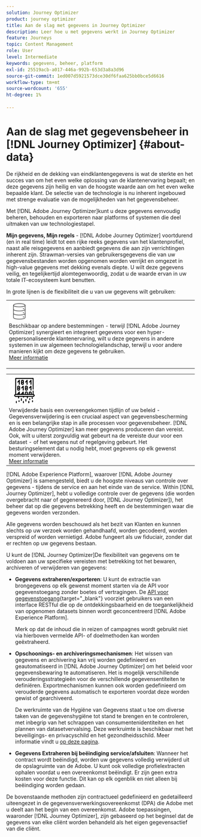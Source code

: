 ```yaml
---
solution: Journey Optimizer
product: journey optimizer
title: Aan de slag met gegevens in Journey Optimizer
description: Leer hoe u met gegevens werkt in Journey Optimizer
feature: Journeys
topic: Content Management
role: User
level: Intermediate
keywords: gegevens, beheer, platform
exl-id: 25519acb-a017-446a-992b-653d3a8a3d96
source-git-commit: 1ed007d5921573dce30df6faa625bb0bce5d6616
workflow-type: tm+mt
source-wordcount: '655'
ht-degree: 1%

---
```


# Aan de slag met gegevensbeheer in [!DNL Journey Optimizer] {#about-data}

De rijkheid en de dekking van eindklantengegevens is wat de sterkte en het succes van om het even welke oplossing van de klantenervaring bepaalt; en deze gegevens zijn heilig en van de hoogste waarde aan om het even welke bepaalde klant. De selectie van de technologie is nu inherent ingebouwd met strenge evaluatie van de mogelijkheden van het gegevensbeheer.

Met [!DNL Adobe Journey Optimizer]kunt u deze gegevens eenvoudig beheren, behouden en exporteren naar platforms of systemen die deel uitmaken van uw technologiestapel.

**Mijn gegevens, Mijn regels** - [!DNL Adobe Journey Optimizer] voortdurend (en in real time) leidt tot een rijke reeks gegevens van het klantenprofiel, naast alle reisgegevens en aanbiedt gegevens die aan zijn verrichtingen inherent zijn. Strawman-versies van gebruikersgegevens die van uw gegevensbestanden worden opgenomen worden verrijkt en omgezet in high-value gegevens met dekking evenals diepte. U wilt deze gegevens veilig, en tegelijkertijd alomtegenwoordig, zodat u de waarde ervan in uw totale IT-ecosysteem kunt benutten.

In grote lijnen is de flexibiliteit die u van uw gegevens wilt gebruiken:


<table style="table-layout:fixed">
<tr style="border: 0;">
  <td>
    <div><img alt="bestemmingen" src="assets/do-not-localize/dest.png" /> 
    <br>Beschikbaar op andere bestemmingen - terwijl [!DNL Adobe Journey Optimizer] synergieert en integreert gegevens voor een hyper-gepersonaliseerde klantenervaring, wilt u deze gegevens in andere systemen in uw algemeen technologielandschap, terwijl u voor andere manieren kijkt om deze gegevens te gebruiken.
    <div>
     <a href="../start/ajo-integrations.md">Meer informatie</a></div>
    </div>
    <br>
  </td>
</tr>
</table>

<!--td>
    <div><img alt="retention" src="assets/do-not-localize/retention.png" />  
    <br>Retained for a stipulated duration – Industry or regional regulations (such as GDPR or CCPA) or internal data governance policies stipulate how long or how short a duration, data needs to be maintained or archived in Adobe Experience Platform Data Lake. <a href="../privacy/get-started-privacy.md">Learn more</a></div>
  </td>
</tr>
<tr style="border: 0;"-->
<table style="table-layout:fixed">
<tr style="border: 0;">
  <td>
    <div><img alt="beleid" src="assets/do-not-localize/policy.png" /> 
    <br>Verwijderde basis een overeengekomen tijdlijn of uw beleid - Gegevensverwijdering is een cruciaal aspect van gegevensbescherming en is een belangrijke stap in alle processen voor gegevensbeheer. [!DNL Adobe Journey Optimizer] kan meer gegevens produceren dan vereist. Ook, wilt u uiterst zorgvuldig wat gebeurt na de vereiste duur voor een dataset - of het wegens nut of regelgeving gebeurt. Het besturingselement dat u nodig hebt, moet gegevens op elk gewenst moment verwijderen. 
    </div>
      <div>
     <a href="../privacy/data-hygiene.md">Meer informatie</a></div>
    </div>
  </td>
</tr>
</table>

[!DNL Adobe Experience Platform], waarover [!DNL Adobe Journey Optimizer] is samengesteld, biedt u de hoogste niveaus van controle over gegevens - tijdens de service en aan het einde van de service. Within [!DNL Journey Optimizer], hebt u volledige controle over de gegevens (die worden overgebracht naar of gegenereerd door, [!DNL Journey Optimizer]), het beheer dat op die gegevens betrekking heeft en de bestemmingen waar die gegevens worden verzonden.

Alle gegevens worden beschouwd als het bezit van Klanten en kunnen slechts op uw verzoek worden gehandhaafd, worden gecodeerd, worden verspreid of worden vernietigd. Adobe fungeert als uw fiduciair, zonder dat er rechten op uw gegevens bestaan.

U kunt de [!DNL Journey Optimizer]De flexibiliteit van gegevens om te voldoen aan uw specifieke vereisten met betrekking tot het bewaren, archiveren of verwijderen van gegevens:

* **Gegevens extraheren/exporteren**: U kunt de extractie van brongegevens op elk gewenst moment starten via de API voor gegevenstoegang zonder boetes of vertragingen. De [API voor gegevenstoegang](https://experienceleague.adobe.com/docs/experience-platform/data-access/api.html){target="_blank"} voorziet gebruikers van een interface RESTful die op de ontdekkingsbaarheid en de toegankelijkheid van opgenomen datasets binnen wordt geconcentreerd [!DNL Adobe Experience Platform]. <!--In the future (on roadmap), you can use file-based destinations to export and migrate log data from Adobe Journey Optimizer. -->

  Merk op dat de inhoud die in reizen of campagnes wordt gebruikt niet via hierboven vermelde API- of doelmethoden kan worden geëxtraheerd.

<!--
* **Profile Service Data Retention**: For Behavioral and Time series data appended to any Profile, you may choose to use Journey Optimizer’s default setting of retaining this data for up to 91 days from the date of its addition to a Profile, or until an alternative time-period selected by the you. The time that Adobe keeps this data varies from contract to contract, and is outlined in an organization’s data retention policy.

  Learn more about Experience Event expirations in [Adobe Experience Platform documentation](https://experienceleague.adobe.com/docs/experience-platform/profile/event-expirations.html){target="_blank"}.
-->

* **Opschoonings- en archiveringsmechanismen**: Het wissen van gegevens en archivering kan vrij worden gedefinieerd en geautomatiseerd in [!DNL Adobe Journey Optimizer] om het beleid voor gegevensbewaring te automatiseren. Het is mogelijk verschillende verouderingsstrategieën voor de verschillende gegevensentiteiten te definiëren. Exportmechanismen kunnen ook worden gedefinieerd om verouderde gegevens automatisch te exporteren voordat deze worden gewist of gearchiveerd.

  De werkruimte van de Hygiëne van Gegevens staat u toe om diverse taken van de gegevenshygiëne tot stand te brengen en te controleren, met inbegrip van het schrappen van consumentenidentiteiten en het plannen van datasetvervalsing. Deze werkruimte is beschikbaar met het beveiligings- en privacyschild en het gezondheidsschild. Meer informatie vindt u [op deze pagina](../privacy/data-hygiene.md).

<!--
* **Data Lake and Deletions**: Customer Data stored in the Data Lake can be retained by Journey Optimizer:
    
    * for 7 days to facilitate the onboarding of Customer Data into the Profile Services, after which it may be permanently deleted, or
    * until chosen to be deleted by you

-->

* **Gegevens Extraheren bij beëindiging service/afsluiten**: Wanneer het contract wordt beëindigd, worden uw gegevens volledig verwijderd uit de opslagruimte van de Adobe. U kunt ook volledige profielextracten ophalen voordat u een overeenkomst beëindigt. Er zijn geen extra kosten voor deze functie. Dit kan op elk ogenblik en niet alleen bij beëindiging worden gedaan.

De bovenstaande methoden zijn contractueel gedefinieerd en gedetailleerd uiteengezet in de gegevensverwerkingsovereenkomst (DPA) die Adobe met u deelt aan het begin van een overeenkomst. Adobe toepassingen, waaronder [!DNL Journey Optimizer], zijn gebaseerd op het beginsel dat de gegevens van elke cliënt worden behandeld als het eigen gegevensactief van die cliënt.
